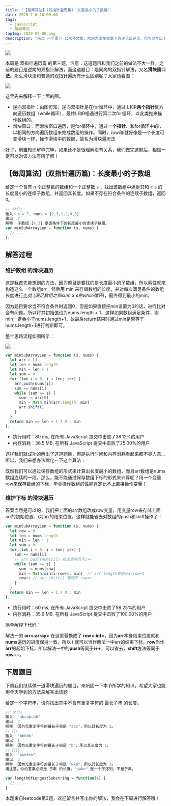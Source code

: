 ```yaml
---
title: "【每周算法】(双指针遍历篇)：长度最小的子数组"
date: 2020-7-6 18:00:00
tags:
  - javascript
  - 每周算法
topImg: 2020-07-06.png
description: "来自 一个歪卜 公众号文章，欢迎大家在文章下方评论区评论，也可以写出下周题目的解题思路哦～"
---
```


![](https://static01.imgkr.com/temp/19d08d7dc7e54c848b4116752afe74d4.png)

本周是 双指针遍历篇 的第三题，注意：这道题目和我们之前的做法不大一样，之前的题目是逆向的双指针解法，而这道题目：是同向的双指针解法，又名**滑块窗口法**。那么滑块法和普通的双指针遍历有什么区别呢？大家请看图：

![](https://static01.imgkr.com/temp/093c0df0175249b3ac83ccd21cef64ba.png)

这里先来解释一下上面的图。

- 逆向双指针：由图可知，逆向双指针是在for循环中，通过 L和R**两个指针**反方向遍历数组（while循环），最终L和R相遇进行第二次for循环，以此类推来操作数组的。
- 滑块窗口：而滑块窗口遍历，是for循环中，通过**一个指针**、和for循环中的i，以相同的方向遍历数组来完成数组的操作。同时，row和i就好像是一个长度可变滑块一样，操作滑块中的数据，故名为滑块遍历法

好了，前置知识解释完毕，如果还不是很理解没有关系，我们做完这题后，相信一定可以对该方法有所了解！

## 【每周算法】(双指针遍历篇)：长度最小的子数组

给定一个含有 n 个正整数的数组和一个正整数 s ，找出该数组中满足其和 ≥ s 的长度最小的连续子数组，并返回其长度。如果不存在符合条件的连续子数组，返回 0。

```JavaScript
// 举个🌰
输入: s = 7, nums = [2,3,1,2,4,3]
输出: 2
解释: 子数组 [4,3] 是该条件下的长度最小的连续子数组。
var minSubArrayLen = function (s, nums) {
  // ...
};
```

## 解答过程

### 维护数组 的滑块遍历

这是我首先能想到的方法，因为题目是要找的是长度最小的子数组，所以索性就来构造这么一个数组arr，然后用 min 来存储数组的长度，并对每次满足条件的数组长度进行比对 _(满足数组之和sum ≥ s的while循环)_，最终得到最小的min。

因为题目要求当不符合条件时返回0，但是如果直接把min设置为0的话，进行比对会有问题。所以将其初始值设为nums.length + 1，这样如果数组满足条件，则min一定会小于nums.length+1，故最后return结果时通过min是否等于nums.length+1进行判断即可。

整个思路流程如图所示：

![](https://static01.imgkr.com/temp/5453d42338ce444b917e997820fc06db.png)

```JavaScript
var minSubArrayLen = function (s, nums) {
  let arr = []
  let len = nums.length
  let min = len + 1
  let sum = 0
  for (let i = 0; i < len; i++) {
    arr.push(nums[i])
    sum += nums[i]
    while (sum >= s) {
      sum -= arr[0]
      min = Math.min(arr.length, min)
      arr.shift()
    }
  }
  return min == len + 1 ? 0 : min
};
```

- 执行用时：80 ms, 在所有 JavaScript 提交中击败了38.12%的用户
- 内存消耗：36.5 MB, 在所有 JavaScript 提交中击败了25.00%的用户

这样我们就成功的解出了这道题目，但是执行时间和内存消耗看起来都不尽人意...所以，我们来想办法优化一下这个算法：

既然我们可以通过保存数组的形式来计算出长度最小的数组，而且arr数组是nums数组连续的一段。那么，能不能通过保存数组下标的形式来计算呢？用一个变量row来保存数组的下标，毕竟操作数组的性能肯定比不上直接操作变量！

### 维护下标 的滑块遍历

答案当然是可以的，我们把上面的arr数组改成row变量，用变量row来存储上面arr的初始位置、i为arr的结束位置，这样就能省去对数组的push和shift操作了：

```JavaScript
var minSubArrayLen = function (s, nums) {
  let row = 0
  let len = nums.length
  let min = len + 1
  let sum = 0
  for (let i = 0; i < len; i++) {
    sum += nums[i]
    // arr.push(nums[i]) 在这里等同于i++
    while (sum >= s) {
      sum -= nums[row]
      min = Math.min(i-row+1, min)	// arr.length等同于i-row+1
      row++ // arr.shift() 等同于 row++
    }
  }
  return min == len + 1 ? 0 : min
};
```

- 执行用时：60 ms, 在所有 JavaScript 提交中击败了98.25%的用户
- 内存消耗：35.9 MB, 在所有 JavaScript 提交中击败了100.00%的用户

简单解释下代码：

解法一的 **arr<:array>** 在这里替换成了 **row<:int>**，因为**arr**本身结束位置就和**nums**遍历的进度保持一致，所以 **i** 就可以当作解法一中arr的结束下标，**row**当作**arr**的起始下标，所以解法一中的**push**等同于**i++**，可以省去，**shift**方法等同于**row++**。


## 下周题目

下周我们继续做一道滑块遍历的题目，来巩固一下本节所学的知识。希望大家也能用今天学到的方法来解答出该题：

给定一个字符串，请你找出其中不含有重复字符的 最长子串 的长度。

```JavaScript
// 举个🌰
输入: "abcabcbb"
输出: 3 
解释: 因为无重复字符的最长子串是 "abc"，所以其长度为 3。
// 🌰🌰
输入: "bbbbb"
输出: 1
解释: 因为无重复字符的最长子串是 "b"，所以其长度为 1。
// 🌰🌰🌰
输入: "pwwkew"
输出: 3
解释: 因为无重复字符的最长子串是 "wke"，所以其长度为 3。
请注意，你的答案必须是 子串 的长度，"pwke" 是一个子序列，不是子串。

var lengthOfLongestSubstring = function(s) {
  // ...
}
```

本题来自leetcode第3题，欢迎留言并写出你的解法，我会在下周进行解答哦！